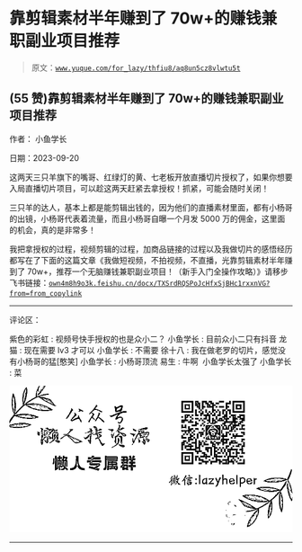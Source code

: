 # 靠剪辑素材半年赚到了 70w+的赚钱兼职副业项目推荐

> 原文：[`www.yuque.com/for_lazy/thfiu8/aq8un5cz8vlwtu5t`](https://www.yuque.com/for_lazy/thfiu8/aq8un5cz8vlwtu5t)

## (55 赞)靠剪辑素材半年赚到了 70w+的赚钱兼职副业项目推荐

作者： 小鱼学长

日期：2023-09-20

这两天三只羊旗下的嘴哥、红绿灯的黄、七老板开放直播切片授权了，如果你想要入局直播切片项目，可以趁这两天赶紧去拿授权！抓紧，可能会随时关闭！

三只羊的达人，基本上都是能剪辑出钱的，因为他们的直播素材里面，都有小杨哥的出镜，小杨哥代表着流量，而且小杨哥自曝一个月发 5000 万的佣金，这里面的机会，真的是非常多！

我把拿授权的过程，视频剪辑的过程，加商品链接的过程以及我做切片的感悟经历都写在了下面的这篇文章《我做短视频，不拍视频，不直播，光靠剪辑素材半年赚到了 70w+，推荐一个无脑赚钱兼职副业项目！（新手入门全操作攻略）》请移步飞书链接：[`own4m8h9o3k.feishu.cn/docx/TXSrdRQSPoJcHfxSjBHc1rxxnVG?from=from_copylink`](https://own4m8h9o3k.feishu.cn/docx/TXSrdRQSPoJcHfxSjBHc1rxxnVG?from=from_copylink)

* * *

评论区：

紫色的彩虹 : 视频号快手授权的也是众小二？
小鱼学长 : 目前众小二只有抖音
龙猫 : 现在需要 lv3 才可以
小鱼学长 : 不需要
徐十八 : 我在做老罗的切片，感觉没有小杨哥的猛[憨笑]
小鱼学长 : 小杨哥顶流
易生 : 牛啊  小鱼学长太强了
小鱼学长 : 菜

![](img/1c37d505930596d12a88ab23e11aa07a.png)

* * *